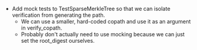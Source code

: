 * Add mock tests to TestSparseMerkleTree so that we can isolate verification from generating the path.
	* We can use a smaller, hard-coded copath and use it as an argument in verify_copath.
	* Probably don't actually need to use mocking because we can just set the root_digest ourselves.